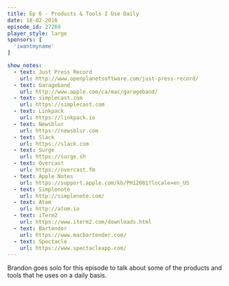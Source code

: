 ```yaml
---
title: Ep 6 - Products & Tools I Use Daily
date: 18-02-2016
episode_id: 27269
player_style: large
sponsors: [
  'iwantmyname'
]

show_notes:
  - text: Just Press Record
    url: http://www.openplanetsoftware.com/just-press-record/
  - text: Garageband
    url: http://www.apple.com/ca/mac/garageband/
  - text: simplecast.com
    url: https://simplecast.com
  - text: Linkpack
    url: https://linkpack.io
  - text: Newsblur
    url: https://newsblur.com
  - text: Slack
    url: https://slack.com
  - text: Surge
    url: https://surge.sh
  - text: Overcast
    url: https://overcast.fm
  - text: Apple Notes
    url: https://support.apple.com/kb/PH12081?locale=en_US
  - text: Simplenote
    url: http://simplenote.com/
  - text: Atom
    url: http://atom.io
  - text: iTerm2
    url: https://www.iterm2.com/downloads.html
  - text: Bartender
    url: https://www.macbartender.com/
  - text: Spectacle
    url: https://www.spectacleapp.com/
---
```


Brandon goes solo for this episode to talk about some of the products and tools that he uses on a daily basis.
